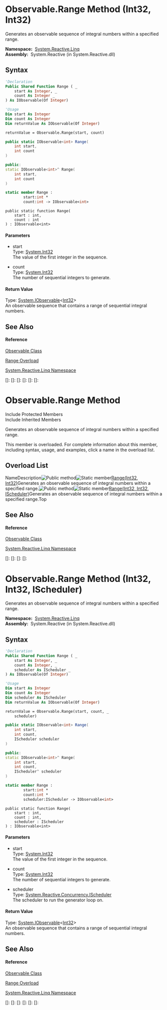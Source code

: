 # Observable.Range Method (Int32, Int32)

Generates an observable sequence of integral numbers within a specified range.

**Namespace:**  [System.Reactive.Linq](System.Reactive.Linq\System.Reactive.Linq.md)  
**Assembly:**  System.Reactive (in System.Reactive.dll)

## Syntax

```vb
'Declaration
Public Shared Function Range ( _
    start As Integer, _
    count As Integer _
) As IObservable(Of Integer)
```

```vb
'Usage
Dim start As Integer
Dim count As Integer
Dim returnValue As IObservable(Of Integer)

returnValue = Observable.Range(start, count)
```

```csharp
public static IObservable<int> Range(
    int start,
    int count
)
```

```c++
public:
static IObservable<int>^ Range(
    int start, 
    int count
)
```

```fsharp
static member Range : 
        start:int * 
        count:int -> IObservable<int> 
```

```jscript
public static function Range(
    start : int, 
    count : int
) : IObservable<int>
```

#### Parameters

- start  
  Type: [System.Int32](https://msdn.microsoft.com/en-us/library/td2s409d)  
  The value of the first integer in the sequence.

- count  
  Type: [System.Int32](https://msdn.microsoft.com/en-us/library/td2s409d)  
  The number of sequential integers to generate.

#### Return Value

Type: [System.IObservable](https://msdn.microsoft.com/en-us/library/Dd990377)\<[Int32](https://msdn.microsoft.com/en-us/library/td2s409d)\>  
An observable sequence that contains a range of sequential integral numbers.

## See Also

#### Reference

[Observable Class](Observable\Observable.md)

[Range Overload](Range\Observable.Range.md)

[System.Reactive.Linq Namespace](System.Reactive.Linq\System.Reactive.Linq.md)

[]: 
[]: 
[]: 
[]: 
[]: 
[]: 
# Observable.Range Method

Include Protected Members  
Include Inherited Members

Generates an observable sequence of integral numbers within a specified range.

This member is overloaded. For complete information about this member, including syntax, usage, and examples, click a name in the overload list.

## Overload List

NameDescription![Public method](images\Hh303103.pubmethod(en-us,VS.103).gif "Public method")![Static member](images\Hh244319.static(en-us,VS.103).gif "Static member")[Range(Int32, Int32)](https://msdn.microsoft.com/en-us/library/m:system.reactive.linq.observable.range(system.int32%2csystem.int32)(v=VS.103))Generates an observable sequence of integral numbers within a specified range.![Public method](images\Hh303103.pubmethod(en-us,VS.103).gif "Public method")![Static member](images\Hh244319.static(en-us,VS.103).gif "Static member")[Range(Int32, Int32, IScheduler)](https://msdn.microsoft.com/en-us/library/m:system.reactive.linq.observable.range(system.int32%2csystem.int32%2csystem.reactive.concurrency.ischeduler)(v=VS.103))Generates an observable sequence of integral numbers within a specified range.Top

## See Also

#### Reference

[Observable Class](Observable\Observable.md)

[System.Reactive.Linq Namespace](System.Reactive.Linq\System.Reactive.Linq.md)

[]: 
[]: 
[]: 
[]: 
# Observable.Range Method (Int32, Int32, IScheduler)

Generates an observable sequence of integral numbers within a specified range.

**Namespace:**  [System.Reactive.Linq](System.Reactive.Linq\System.Reactive.Linq.md)  
**Assembly:**  System.Reactive (in System.Reactive.dll)

## Syntax

```vb
'Declaration
Public Shared Function Range ( _
    start As Integer, _
    count As Integer, _
    scheduler As IScheduler _
) As IObservable(Of Integer)
```

```vb
'Usage
Dim start As Integer
Dim count As Integer
Dim scheduler As IScheduler
Dim returnValue As IObservable(Of Integer)

returnValue = Observable.Range(start, count, _
    scheduler)
```

```csharp
public static IObservable<int> Range(
    int start,
    int count,
    IScheduler scheduler
)
```

```c++
public:
static IObservable<int>^ Range(
    int start, 
    int count, 
    IScheduler^ scheduler
)
```

```fsharp
static member Range : 
        start:int * 
        count:int * 
        scheduler:IScheduler -> IObservable<int> 
```

```jscript
public static function Range(
    start : int, 
    count : int, 
    scheduler : IScheduler
) : IObservable<int>
```

#### Parameters

- start  
  Type: [System.Int32](https://msdn.microsoft.com/en-us/library/td2s409d)  
  The value of the first integer in the sequence.

- count  
  Type: [System.Int32](https://msdn.microsoft.com/en-us/library/td2s409d)  
  The number of sequential integers to generate.

- scheduler  
  Type: [System.Reactive.Concurrency.IScheduler](IScheduler\IScheduler.md)  
  The scheduler to run the generator loop on.

#### Return Value

Type: [System.IObservable](https://msdn.microsoft.com/en-us/library/Dd990377)\<[Int32](https://msdn.microsoft.com/en-us/library/td2s409d)\>  
An observable sequence that contains a range of sequential integral numbers.

## See Also

#### Reference

[Observable Class](Observable\Observable.md)

[Range Overload](Range\Observable.Range.md)

[System.Reactive.Linq Namespace](System.Reactive.Linq\System.Reactive.Linq.md)

[]: 
[]: 
[]: 
[]: 
[]: 
[]: 